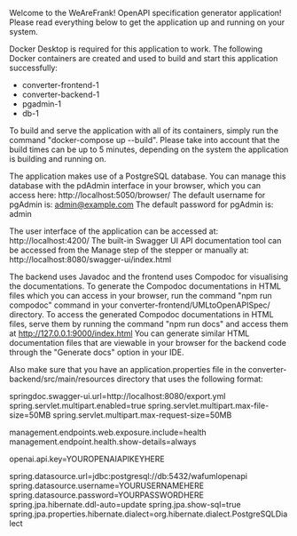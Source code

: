 Welcome to the WeAreFrank! OpenAPI specification generator application!
Please read everything below to get the application up and running on your system.

Docker Desktop is required for this application to work.
The following Docker containers are created and used to build and start this application successfully:

- converter-frontend-1
- converter-backend-1
- pgadmin-1
- db-1

To build and serve the application with all of its containers, simply run the command "docker-compose up --build". Please take into account that the build times can be up to 5 minutes, depending on the system the application is building and running on.

The application makes use of a PostgreSQL database. You can manage this database with the pdAdmin interface in your browser, which you can access here: http://localhost:5050/browser/
The default username for pgAdmin is: admin@example.com
The default password for pgAdmin is: admin

The user interface of the application can be accessed at: http://localhost:4200/
The built-in Swagger UI API documentation tool can be accessed from the Manage step of the stepper or manually at: http://localhost:8080/swagger-ui/index.html

The backend uses Javadoc and the frontend uses Compodoc for visualising the documentations.
To generate the Compodoc documentations in HTML files which you can access in your browser, run the command "npm run compodoc" command in your converter-frontend/UMLtoOpenAPISpec/ directory.
To access the generated Compodoc documentations in HTML files, serve them by running the command "npm run docs" and access them at http://127.0.0.1:9000/index.html
You can generate similar HTML documentation files that are viewable in your browser for the backend code through the "Generate docs" option in your IDE.

Also make sure that you have an application.properties file in the converter-backend/src/main/resources directory that uses the following format: 

springdoc.swagger-ui.url=http://localhost:8080/export.yml
spring.servlet.multipart.enabled=true
spring.servlet.multipart.max-file-size=50MB
spring.servlet.multipart.max-request-size=50MB

management.endpoints.web.exposure.include=health
management.endpoint.health.show-details=always

openai.api.key=YOUROPENAIAPIKEYHERE

spring.datasource.url=jdbc:postgresql://db:5432/wafumlopenapi
spring.datasource.username=YOURUSERNAMEHERE
spring.datasource.password=YOURPASSWORDHERE
spring.jpa.hibernate.ddl-auto=update
spring.jpa.show-sql=true
spring.jpa.properties.hibernate.dialect=org.hibernate.dialect.PostgreSQLDialect
